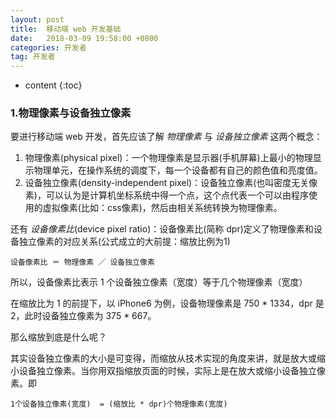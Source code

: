 ```yaml
---
layout: post
title:  移动端 web 开发基础
date:   2018-03-09 19:58:00 +0800
categories: 开发者
tag: 开发者
---
```


* content
{:toc}

### 1.物理像素与设备独立像素

要进行移动端 web 开发，首先应该了解 *物理像素* 与 *设备独立像素* 这两个概念：

1. 物理像素(physical pixel)：一个物理像素是显示器(手机屏幕)上最小的物理显示物理单元，在操作系统的调度下，每一个设备都有自己的颜色值和亮度值。
2. 设备独立像素(density-independent pixel)：设备独立像素(也叫密度无关像素)，可以认为是计算机坐标系统中得一个点，这个点代表一个可以由程序使用的虚拟像素(比如：css像素)，然后由相关系统转换为物理像素。

还有 *设备像素比*(device pixel ratio)：设备像素比(简称 dpr)定义了物理像素和设备独立像素的对应关系(公式成立的大前提：缩放比例为1)

    设备像素比 ＝ 物理像素 ／ 设备独立像素

所以，设备像素比表示 1 个设备独立像素（宽度）等于几个物理像素（宽度）

在缩放比为 1 的前提下，以 iPhone6 为例，设备物理像素是 750 * 1334，dpr 是 2，此时设备独立像素为 375 * 667。

那么缩放到底是什么呢？

其实设备独立像素的大小是可变得，而缩放从技术实现的角度来讲，就是放大或缩小设备独立像素。当你用双指缩放页面的时候，实际上是在放大或缩小设备独立像素。即

    1个设备独立像素(宽度)  = (缩放比 * dpr)个物理像素(宽度)

